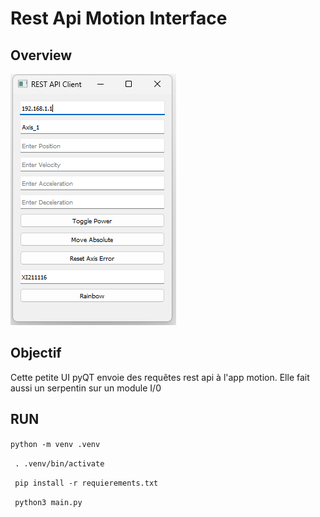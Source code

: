 # Rest Api Motion Interface
## Overview 
![img](readmePic/image.png)
## Objectif
Cette petite UI pyQT envoie des requêtes rest api à l'app motion.
Elle fait aussi un serpentin sur un module I/0
## RUN
```python -m venv .venv```

``` . .venv/bin/activate```

``` pip install -r requierements.txt```

``` python3 main.py```
